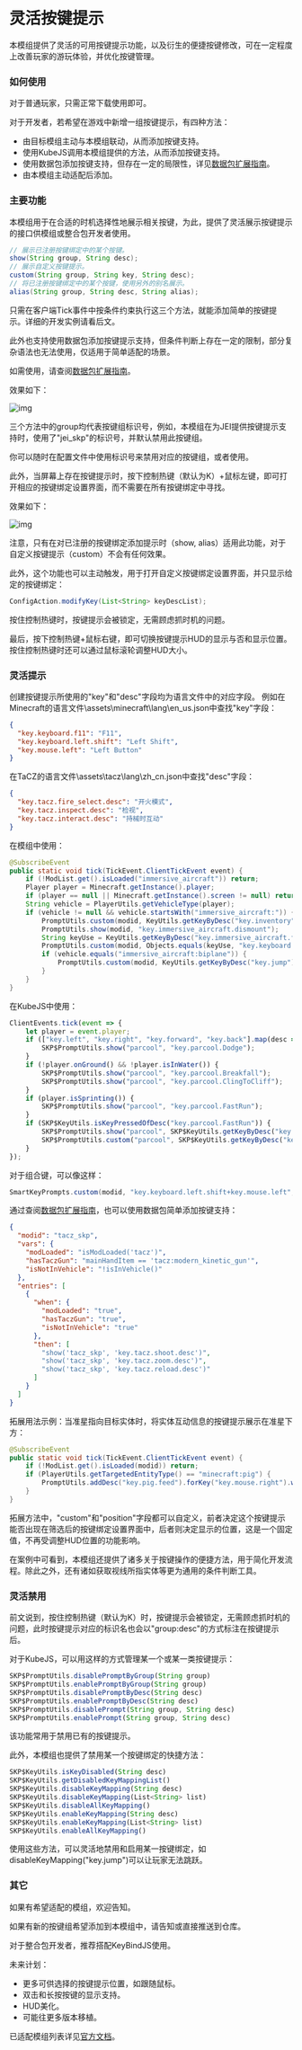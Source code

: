 # 灵活按键提示

本模组提供了灵活的可用按键提示功能，以及衍生的便捷按键修改，可在一定程度上改善玩家的游玩体验，并优化按键管理。

### 如何使用

对于普通玩家，只需正常下载使用即可。

对于开发者，若希望在游戏中新增一组按键提示，有四种方法：
- 由目标模组主动与本模组联动，从而添加按键支持。
- 使用KubeJS调用本模组提供的方法，从而添加按键支持。
- 使用数据包添加按键支持，但存在一定的局限性，详见[数据包扩展指南](https://doc.sighs.cc/docs/SmartKeyPrompts/datapack-guide)。
- 由本模组主动适配后添加。

### 主要功能

本模组用于在合适的时机选择性地展示相关按键，为此，提供了灵活展示按键提示的接口供模组或整合包开发者使用。

```java
// 展示已注册按键绑定中的某个按键。
show(String group, String desc);
// 展示自定义按键提示。
custom(String group, String key, String desc);
// 将已注册按键绑定中的某个按键，使用另外的别名展示。
alias(String group, String desc, String alias);
```

只需在客户端Tick事件中按条件约束执行这三个方法，就能添加简单的按键提示。详细的开发实例请看后文。

此外也支持使用数据包添加按键提示支持，但条件判断上存在一定的限制，部分复杂语法也无法使用，仅适用于简单适配的场景。

如需使用，请查阅[数据包扩展指南](https://doc.sighs.cc/docs/SmartKeyPrompts/datapack-guide)。

效果如下：

![img](https://resource-api.xyeidc.com/client/pics/aba3356e)

三个方法中的group均代表按键组标识号，例如，本模组在为JEI提供按键提示支持时，使用了"jei_skp"的标识号，并默认禁用此按键组。

你可以随时在配置文件中使用标识号来禁用对应的按键组，或者使用。

此外，当屏幕上存在按键提示时，按下控制热键（默认为K）+鼠标左键，即可打开相应的按键绑定设置界面，而不需要在所有按键绑定中寻找。

效果如下：

![img](https://resource-api.xyeidc.com//client/pics/f016a6c2)

注意，只有在对已注册的按键绑定添加提示时（show, alias）适用此功能，对于自定义按键提示（custom）不会有任何效果。

此外，这个功能也可以主动触发，用于打开自定义按键绑定设置界面，并只显示给定的按键绑定：

```java
ConfigAction.modifyKey(List<String> keyDescList);
```

按住控制热键时，按键提示会被锁定，无需顾虑抓时机的问题。

最后，按下控制热键+鼠标右键，即可切换按键提示HUD的显示与否和显示位置。按住控制热键时还可以通过鼠标滚轮调整HUD大小。

### 灵活提示

创建按键提示所使用的"key"和"desc"字段均为语言文件中的对应字段。
例如在Minecraft的语言文件\assets\minecraft\lang\en_us.json中查找"key"字段：
```json
{
  "key.keyboard.f11": "F11",
  "key.keyboard.left.shift": "Left Shift",
  "key.mouse.left": "Left Button"
}
```
在TaCZ的语言文件\assets\tacz\lang\zh_cn.json中查找"desc"字段：
```json
{
  "key.tacz.fire_select.desc": "开火模式",
  "key.tacz.inspect.desc": "检视",
  "key.tacz.interact.desc": "持械时互动"
}
```

在模组中使用：

```java
@SubscribeEvent
public static void tick(TickEvent.ClientTickEvent event) {
    if (!ModList.get().isLoaded("immersive_aircraft")) return;
    Player player = Minecraft.getInstance().player;
    if (player == null || Minecraft.getInstance().screen != null) return;
    String vehicle = PlayerUtils.getVehicleType(player);
    if (vehicle != null && vehicle.startsWith("immersive_aircraft:")) {
        PromptUtils.custom(modid, KeyUtils.getKeyByDesc("key.inventory"), "immersive_aircraft.slot.upgrade");
        PromptUtils.show(modid, "key.immersive_aircraft.dismount");
        String keyUse = KeyUtils.getKeyByDesc("key.immersive_aircraft.fallback_use");
        PromptUtils.custom(modid, Objects.equals(keyUse, "key.keyboard.unknown") ? "key.mouse.right" : keyUse, "item.immersive_aircraft.item.weapon");
        if (vehicle.equals("immersive_aircraft:biplane")) {
            PromptUtils.custom(modid, KeyUtils.getKeyByDesc("key.jump"), "item.immersive_aircraft.engine");
        }
    }
}

```

在KubeJS中使用：

```javascript
ClientEvents.tick(event => {
    let player = event.player;
    if (["key.left", "key.right", "key.forward", "key.back"].map(desc => SKP$KeyUtils.isKeyPressedOfDesc(desc)).includes(true)) {
        SKP$PromptUtils.show("parcool", "key.parcool.Dodge");
    }
    if (!player.onGround() && !player.isInWater()) {
        SKP$PromptUtils.show("parcool", "key.parcool.Breakfall");
        SKP$PromptUtils.show("parcool", "key.parcool.ClingToCliff");
    }
    if (player.isSprinting()) {
        SKP$PromptUtils.show("parcool", "key.parcool.FastRun");
    }
    if (SKP$KeyUtils.isKeyPressedOfDesc("key.parcool.FastRun")) {
        SKP$PromptUtils.show("parcool", SKP$KeyUtils.getKeyByDesc("key.parcool.Dodge"));
        SKP$PromptUtils.custom("parcool", SKP$KeyUtils.getKeyByDesc("key.sneak"), "parcool.action.CatLeap");
    }
});
```

对于组合键，可以像这样：
```java
SmartKeyPrompts.custom(modid, "key.keyboard.left.shift+key.mouse.left", "批量转移物品");
```

通过查阅[数据包扩展指南](https://doc.sighs.cc/docs/SmartKeyPrompts/datapack-guide)，也可以使用数据包简单添加按键支持：

```json
{
  "modid": "tacz_skp",
  "vars": {
    "modLoaded": "isModLoaded('tacz')",
    "hasTaczGun": "mainHandItem == 'tacz:modern_kinetic_gun'",
    "isNotInVehicle": "!isInVehicle()"
  },
  "entries": [
    {
      "when": {
        "modLoaded": "true",
        "hasTaczGun": "true",
        "isNotInVehicle": "true"
      },
      "then": [
        "show('tacz_skp', 'key.tacz.shoot.desc')",
        "show('tacz_skp', 'key.tacz.zoom.desc')",
        "show('tacz_skp', 'key.tacz.reload.desc')"
      ]
    }
  ]
}
```

拓展用法示例：当准星指向目标实体时，将实体互动信息的按键提示展示在准星下方：

```java
@SubscribeEvent
public static void tick(TickEvent.ClientTickEvent event) {
    if (!ModList.get().isLoaded(modid)) return;
    if (PlayerUtils.getTargetedEntityType() == "minecraft:pig") {
        PromptUtils.addDesc("key.pig.feed").forKey("key.mouse.right").withCustom(true).atPosition("crosshair").toGroup(modid);
    }
}
```

拓展方法中，"custom"和"position"字段都可以自定义，前者决定这个按键提示能否出现在筛选后的按键绑定设置界面中，后者则决定显示的位置，这是一个固定值，不再受调整HUD位置的功能影响。

在案例中可看到，本模组还提供了诸多关于按键操作的便捷方法，用于简化开发流程。除此之外，还有诸如获取视线所指实体等更为通用的条件判断工具。

### 灵活禁用

前文说到，按住控制热键（默认为K）时，按键提示会被锁定，无需顾虑抓时机的问题，此时按键提示对应的标识名也会以"group:desc"的方式标注在按键提示后。

对于KubeJS，可以用这样的方式管理某一个或某一类按键提示：

```javascript
SKP$PromptUtils.disablePromptByGroup(String group)
SKP$PromptUtils.enablePromptByGroup(String group)
SKP$PromptUtils.disablePromptByDesc(String desc)
SKP$PromptUtils.enablePromptByDesc(String desc)
SKP$PromptUtils.disablePrompt(String group, String desc)
SKP$PromptUtils.enablePrompt(String group, String desc)
```

该功能常用于禁用已有的按键提示。

此外，本模组也提供了禁用某一个按键绑定的快捷方法：

```javascript
SKP$KeyUtils.isKeyDisabled(String desc)
SKP$KeyUtils.getDisabledKeyMappingList()
SKP$KeyUtils.disableKeyMapping(String desc)
SKP$KeyUtils.disableKeyMapping(List<String> list)
SKP$KeyUtils.disableAllKeyMapping()
SKP$KeyUtils.enableKeyMapping(String desc)
SKP$KeyUtils.enableKeyMapping(List<String> list)
SKP$KeyUtils.enableAllKeyMapping()
```

使用这些方法，可以灵活地禁用和启用某一按键绑定，如disableKeyMapping("key.jump")可以让玩家无法跳跃。

### 其它

如果有希望适配的模组，欢迎告知。

如果有新的按键组希望添加到本模组中，请告知或直接推送到仓库。

对于整合包开发者，推荐搭配KeyBindJS使用。

未来计划：
- 更多可供选择的按键提示位置，如跟随鼠标。
- 双击和长按按键的显示支持。
- HUD美化。
- 可能往更多版本移植。

已适配模组列表详见[官方文档](https://doc.sighs.cc/docs/SmartKeyPrompts/support-mod)。